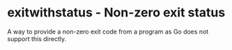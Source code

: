 # exitwithstatus - Non-zero exit status

A way to provide a non-zero exit code from a program as Go does not
support this directly.
